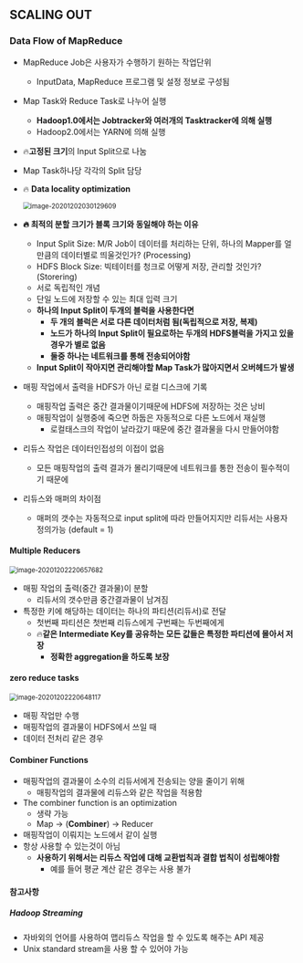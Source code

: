 ## SCALING OUT



### Data Flow of MapReduce

- MapReduce Job은 사용자가 수행하기 원하는 작업단위

  - InputData, MapReduce 프로그램 및 설정 정보로 구성됨

- Map Task와 Reduce Task로 나누어 실행

  - **Hadoop1.0에서는 Jobtracker와 여러개의 Tasktracker에 의해 실행**
  - Hadoop2.0에서는 YARN에 의해 실행

- :fire:**고정된 크기**의 Input Split으로 나눔

- Map Task하나당 각각의 Split 담당

- :fire: **Data locality optimization**

   <img src="C:\Users\chan\AppData\Roaming\Typora\typora-user-images\image-20201202030129609.png" alt="image-20201202030129609" style="zoom:80%;" />

  

- **:fire: 최적의 분할 크기가 블록 크기와 동일해야 하는 이유**

  - Input Split Size: M/R Job이 데이터를 처리하는 단위, 하나의 Mapper를 얼만큼의 데이터별로 띄울것인가? (Processing)
  - HDFS Block Size: 빅테이터를 청크로 어떻게 저장, 관리할 것인가? (Storering)
  - 서로 독립적인 개념
  - 단일 노드에 저장할 수 있는 최대 입력 크기
  - **하나의 Input Split이 두개의 블럭을 사용한다면** 
    - **두 개의 블럭은 서로 다른 데이터처럼 됨(독립적으로 저장, 복제)**
    - **노드가 하나의 Input Split이 필요로하는 두개의 HDFS블럭을 가지고 있을 경우가 별로 없음**
    - **둘중 하나는 네트워크를 통해 전송되어야함**
  - **Input Split이 작아지면 관리해야할 Map Task가 많아지면서 오버헤드가 발생**

- 매핑 작업에서 출력을 HDFS가 아닌 로컬 디스크에 기록

  - 매핑작업 출력은 중간 결과물이기때문에 HDFS에 저장하는 것은 낭비
  - 매핑작업이 실행중에 죽으면 하둡은 자동적으로 다른 노드에서 재실행
    - 로컬태스크의 작업이 날라갔기 때문에 중간 결과물을 다시 만들어야함

- 리듀스 작업은 데이터인접성의 이접이 없음

  - 모든 매핑작업의 출력 결과가 몰리기때문에 네트워크를 통한 전송이 필수적이기 때문에

- 리듀스와 매퍼의 차이점

  - 매퍼의 갯수는 자동적으로 input split에 따라 만들어지지만 리듀서는 사용자 정의가능 (default = 1)



#### Multiple Reducers

 <img src="C:\Users\chan\AppData\Roaming\Typora\typora-user-images\image-20201202220657682.png" alt="image-20201202220657682" style="zoom:80%;" />

- 매핑 작업의 출력(중간 결과물)이 분할
  - 리듀서의 갯수만큼 중간결과물이 남겨짐
- 특정한 키에 해당하는 데이터는 하나의 파티션(리듀서)로 전달
  - 첫번째 파티션은 첫번째 리듀스에게 구번째는 두번째에게
  - :fire:**같은 Intermediate Key를 공유하는 모든 값들은 특정한 파티션에 몰아서 저장**
    - **정확한 aggregation을 하도록 보장**



#### zero reduce tasks

 <img src="C:\Users\chan\AppData\Roaming\Typora\typora-user-images\image-20201202220648117.png" alt="image-20201202220648117" style="zoom:80%;" />

- 매핑 작업만 수행
- 매핑작업의 결과물이 HDFS에서 쓰일 때
- 데이터 전처리 같은 경우



#### Combiner Functions

- 매핑작업의 결과물이 소수의 리듀서에게 전송되는 양을 줄이기 위해
  - 매핑작업의 결과물에 리듀스와 같은 작업을 적용함
- The combiner function is an optimization
  - 생략 가능
  - Map → (**Combiner**) → Reducer
- 매핑작업이 이뤄지는 노드에서 같이 실행
- 항상 사용할 수 있는것이 아님
  - **사용하기 위해서는 리듀스 작업에 대해 교환법칙과 결합 법칙이 성립해야함**
    - 예를 들어 평균 계산 같은 경우는 사용 불가



#### 참고사항

##### Hadoop Streaming

- 자바외의 언어를 사용하여 맵리듀스 작업을 할  수 있도록 해주는 API 제공
-  Unix standard stream을 사용 할 수 있어야 가능